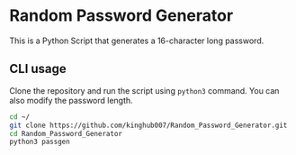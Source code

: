 # Random Password Generator
This is a Python Script that generates a 16-character long password.

## CLI usage
Clone the repository and run the script using `python3` command. You can also modify the password length.
```bash
cd ~/
git clone https://github.com/kinghub007/Random_Password_Generator.git
cd Random_Password_Generator
python3 passgen
```
